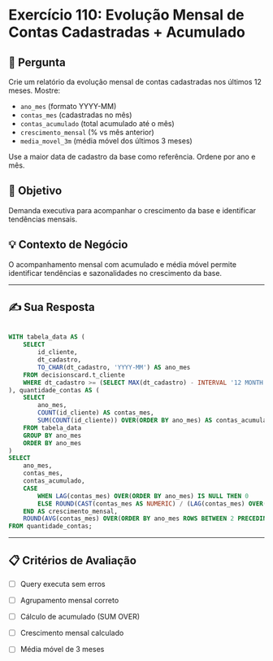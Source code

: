 # Exercício 110: Evolução Mensal de Contas Cadastradas + Acumulado

## 📝 Pergunta

Crie um relatório da evolução mensal de contas cadastradas nos últimos 12 meses. Mostre:

- `ano_mes` (formato YYYY-MM)
- `contas_mes` (cadastradas no mês)
- `contas_acumulado` (total acumulado até o mês)
- `crescimento_mensal` (% vs mês anterior)
- `media_movel_3m` (média móvel dos últimos 3 meses)

Use a maior data de cadastro da base como referência. Ordene por ano e mês.

## 🎯 Objetivo

Demanda executiva para acompanhar o crescimento da base e identificar tendências mensais.

## 💡 Contexto de Negócio

O acompanhamento mensal com acumulado e média móvel permite identificar tendências e sazonalidades no crescimento da base.

---

## ✍️ Sua Resposta

```sql

WITH tabela_data AS (
	SELECT 
		id_cliente,
		dt_cadastro,
		TO_CHAR(dt_cadastro, 'YYYY-MM') AS ano_mes
	FROM decisionscard.t_cliente
	WHERE dt_cadastro >= (SELECT MAX(dt_cadastro) - INTERVAL '12 MONTH' FROM decisionscard.t_cliente)
), quantidade_contas AS (
	SELECT
		ano_mes,
		COUNT(id_cliente) AS contas_mes,
		SUM(COUNT(id_cliente)) OVER(ORDER BY ano_mes) AS contas_acumulado
	FROM tabela_data
	GROUP BY ano_mes
	ORDER BY ano_mes
)
SELECT 
	ano_mes,
	contas_mes,
	contas_acumulado,
	CASE 
		WHEN LAG(contas_mes) OVER(ORDER BY ano_mes) IS NULL THEN 0
		ELSE ROUND(CAST(contas_mes AS NUMERIC) / (LAG(contas_mes) OVER(ORDER BY ano_mes)) * 100, 2)
	END AS crescimento_mensal,
	ROUND(AVG(contas_mes) OVER(ORDER BY ano_mes ROWS BETWEEN 2 PRECEDING AND CURRENT ROW), 2) AS media_movel_3m
FROM quantidade_contas;


```

---

## 📋 Critérios de Avaliação

- [ ] Query executa sem erros
- [ ] Agrupamento mensal correto
- [ ] Cálculo de acumulado (SUM OVER)
- [ ] Crescimento mensal calculado
- [ ] Média móvel de 3 meses

